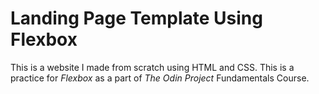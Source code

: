 # Landing Page Template Using Flexbox
This is a website I made from scratch using HTML and CSS.
This is a practice for *Flexbox* as a part of *The Odin Project* Fundamentals Course.
